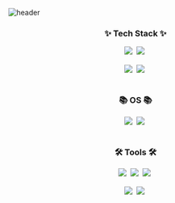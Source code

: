 ![header](https://capsule-render.vercel.app/api?type=waving&color=auto&height=300&section=header&text=AI_ENGINEER%202023%20~%20&fontSize=45)

<!--내용 부분-->
<h3 align="center">✨ Tech Stack ✨</h3>
<div align="center">
  <img src="https://img.shields.io/badge/Python-20232a.svg?style=for-the-badge&logo=python&logoColor=3776AB" />&nbsp
  <img src="https://img.shields.io/badge/Lua-white.svg?style=for-the-badge&logo=lua&logoColor=2C2D72" />&nbsp
</div>

<br>

<div align="center">
  <img src="https://img.shields.io/badge/Pytorch-white.svg?style=for-the-badge&logo=pytorch&logoColor=EE4C2C" />&nbsp
  <img src="https://img.shields.io/badge/tensorflow-F7DF1E.svg?style=for-the-badge&logo=tensorflow&logoColor=FF6F00" />&nbsp
</div>

<br>

<h3 align="center">📚 OS 📚</h3>
<div align="center">
  <img src="https://img.shields.io/badge/Linux-FCC624.svg?style=for-the-badge&logo=linux&logoColor=black" />&nbsp
  <img src="https://img.shields.io/badge/Windows-007ACC.svg?style=for-the-badge&logo=windows&logoColor=white" />&nbsp
</div>

<br>

<h3 align="center">🛠 Tools 🛠</h3>
<div align="center">
  <img src="https://img.shields.io/badge/git-F05033.svg?style=for-the-badge&logo=git&logoColor=white" />&nbsp
  <img src="https://img.shields.io/badge/github-181717.svg?style=for-the-badge&logo=github&logoColor=white" />&nbsp
  <img src="https://img.shields.io/badge/Notion-F3F3F3.svg?style=for-the-badge&logo=notion&logoColor=black" />&nbsp
</div>

<br>

<div align="center">
  <img src="https://img.shields.io/badge/VSCode-2C2C32.svg?style=for-the-badge&logo=visual-studio-code&logoColor=22ABF3" />&nbsp
  <img src="https://img.shields.io/badge/jupyter-2C2C32.svg?style=for-the-badge&logo=jupyter&logoColor=F37726" />&nbsp
</div>

<br>
